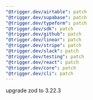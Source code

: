 ```yaml
---
"@trigger.dev/airtable": patch
"@trigger.dev/supabase": patch
"@trigger.dev/typeform": patch
"@trigger.dev/sdk": patch
"@trigger.dev/github": patch
"@trigger.dev/linear": patch
"@trigger.dev/stripe": patch
"@trigger.dev/slack": patch
"@trigger.dev/testing": patch
"@trigger.dev/react": patch
"@trigger.dev/core": patch
"@trigger.dev/cli": patch
---
```


upgrade zod to 3.22.3
